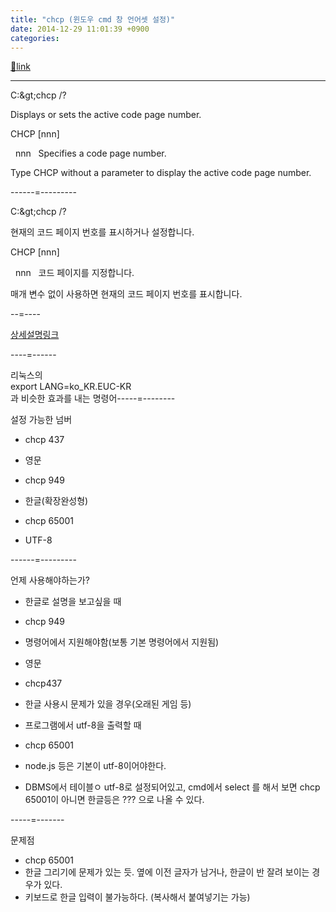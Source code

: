 ```yaml
---
title: "chcp (윈도우 cmd 창 언어셋 설정)"
date: 2014-12-29 11:01:39 +0900
categories: 
---
```

[🔗link](http://www.mins01.com/mh/tech/read/916)
***


  


C:\&gt;chcp /?

Displays or sets the active code page number.

  


CHCP [nnn]

  


  nnn   Specifies a code page number.

  


Type CHCP without a parameter to display the active code page number.



  


------=---------

  


C:\&gt;chcp /?

현재의 코드 페이지 번호를 표시하거나 설정합니다.

  


CHCP [nnn]

  


  nnn   코드 페이지를 지정합니다.

  


매개 변수 없이 사용하면 현재의 코드 페이지 번호를 표시합니다.



  


--=----

[상세설명링크](http://msdn.microsoft.com/en-us/library/windows/desktop/dd317756(v=vs.85).aspx "상세설명링크")  


----=------

리눅스의   
export LANG=ko_KR.EUC-KR  
과 비슷한 효과를 내는 명령어-----=--------

설정 가능한 넘버

- chcp 437
- 영문

- chcp 949
- 한글(확장완성형)

- chcp 65001
- UTF-8


------=---------



언제 사용해야하는가?

- 한글로 설명을 보고싶을 때
- chcp 949
- 명령어에서 지원해야함(보통 기본 명령어에서 지원됨)

- 영문
- chcp437
- 한글 사용시 문제가 있을 경우(오래된 게임 등)

- 프로그램에서 utf-8을 출력할 때
- chcp 65001
- node.js 등은 기본이 utf-8이어야한다.
- DBMS에서 테이블ㅇ utf-8로 설정되어있고, cmd에서 select 를 해서 보면 chcp 65001이 아니면 한글등은 ??? 으로 나올 수 있다.


-----=-------



문제점

- chcp 65001
- 한글 그리기에 문제가 있는 듯. 옆에 이전 글자가 남거나, 한글이 반 잘려 보이는 경우가 있다.
- 키보드로 한글 입력이 불가능하다. (복사해서 붙여넣기는 가능)


  
  
  


